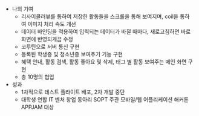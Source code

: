 - 나의 기여
  - 리사이클러뷰를 통하여 저장한 활동들을 스크롤을 통해 보여지며, coil을 통하여 이미지 처리 속도 개선
  - 데이터 바인딩을 적용하여 입력되는 데이터가 바뀔 때마다, 새로고침하면 바로 화면에 반영되게끔 수정
  - 코루틴으로 서버 통신 구현
  - 등록된 학생증 및 청소년증 보여주기 기능 구현
  - 혜택 안내, 활동 검색, 활동 좋아요 및 삭제, 태그 별 활동 보여주는 메인 화면 구현
  - 총 10명의 협업
- 성과
  - 1차적으로 테스트 플라이트 배포, 2차 개발 중단
  - 대학생 연합 IT 벤처 창업 동아리 SOPT 주관 모바일/웹 어플리케이션 해커톤 APPJAM 대상